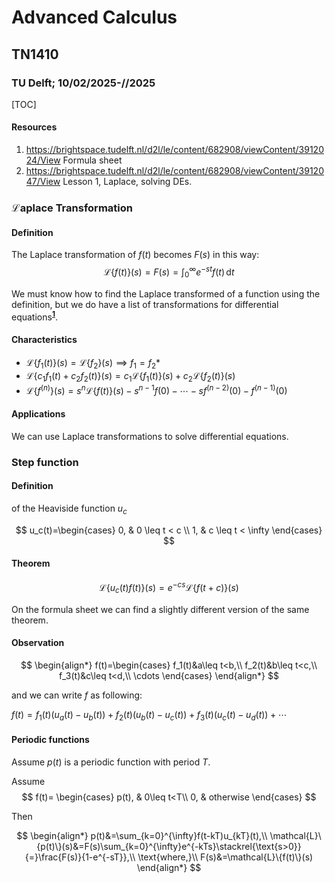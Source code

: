 # Advanced Calculus
## TN1410
### TU Delft; 10/02/2025-//2025

[TOC]

#### Resources
1. <a href="https://brightspace.tudelft.nl/d2l/le/content/682908/viewContent/3912024/View" target="_blank">https://brightspace.tudelft.nl/d2l/le/content/682908/viewContent/3912024/View</a> <a name='res1'></a> Formula sheet
2. <a href="https://brightspace.tudelft.nl/d2l/le/content/682908/viewContent/3912047/View" target="_blank">https://brightspace.tudelft.nl/d2l/le/content/682908/viewContent/3912047/View</a> Lesson 1, Laplace, solving DEs. 




### $\mathcal{L}$aplace Transformation

#### Definition
The Laplace transformation of $f(t)$ becomes $F(s)$ in this way:
$$
\begin{equation*}
    \mathcal{L}\{f(t)\}(s)=F(s)=\int_0^{\infty} e^{-st}f(t) \, \text{d}t
\end{equation*}
$$

We must know how to find the Laplace transformed of a function using the definition, but we do have a list of transformations for differential equations<sup style="color: black;"><b>[1](#res1)</b></sup>.

#### Characteristics

- $\mathcal{L}\{f_1(t)\}(s)=\mathcal{L}\{f_2\}(s) \implies f_1=f_2$*
- $\mathcal{L}\{c_1f_1(t)+c_2f_2(t)\}(s)=c_1\mathcal{L}\{f_1(t)\}(s)+c_2\mathcal{L}\{f_2(t)\}(s)$
- $\mathcal{L}\{f^{(n)}\}(s)=s^n\mathcal{L}\{f(t)\}(s)-s^{n-1}f(0)-\cdots-sf^{(n-2)}(0)-f^{(n-1)}(0)$

#### Applications

We can use Laplace transformations to solve differential equations<sup style="color: black;"><b></b></sup>. 

### Step function

#### Definition
of the Heaviside function $u_c$

$$
u_c(t)=\begin{cases} 
0, & 0 \leq t < c \\ 
1, & c \leq t < \infty
\end{cases}
$$

#### Theorem

$$
\begin{equation*}
    \mathcal{L}\{u_c(t)f(t)\}(s)=e^{-cs}\mathcal{L}\{f(t+c)\}(s)
\end{equation*}
$$

On the formula sheet we can find a slightly different version of the same theorem.

#### Observation

$$
\begin{align*}
    f(t)=\begin{cases}
        f_1(t)&a\leq t<b,\\
        f_2(t)&b\leq t<c,\\
        f_3(t)&c\leq t<d,\\
        \cdots
    \end{cases}
\end{align*}
$$

and we can write $f$ as following:

$f(t)=f_1(t)(u_a(t)-u_b(t))+f_2(t)(u_b(t)-u_c(t))+f_3(t)(u_c(t)-u_d(t))+\cdots$


#### Periodic functions

Assume $p(t)$ is a periodic function with period $T$.

Assume 
$$
f(t)=
\begin{cases} 
p(t), & 0\leq t<T\\
0, & otherwise
\end{cases}
$$

Then

$$
\begin{align*}
    p(t)&=\sum_{k=0}^{\infty}f(t-kT)u_{kT}(t),\\
    \mathcal{L}\{p(t)\}(s)&=F(s)\sum_{k=0}^{\infty}e^{-kTs}\stackrel{\text{s>0}}{=}\frac{F(s)}{1-e^{-sT}},\\
    \text{where,}\\
    F(s)&=\mathcal{L}\{f(t)\}(s)
\end{align*}
$$


